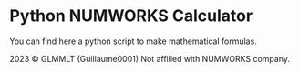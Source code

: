 # Python NUMWORKS Calculator

You can find here a python script to make mathematical formulas.

2023 &copy; GLMMLT (Guillaume0001)
Not affilied with NUMWORKS company.
